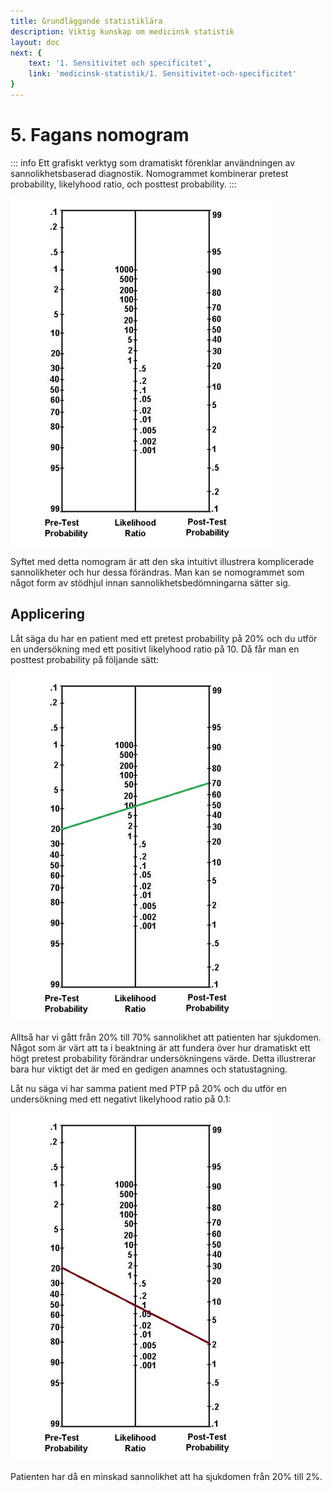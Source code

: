 ```yaml
---
title: Grundläggande statistiklära
description: Viktig kunskap om medicinsk statistik
layout: doc
next: {
    text: '1. Sensitivitet och specificitet',
    link: 'medicinsk-statistik/1. Sensitivitet-och-specificitet'
}
---
```


<style>
gr { color: #30a46c }
re { color: #C70039 }
ye { color: #D6AB1E }
bl { color: #0CDFF2 }
</style>

# 5. Fagans nomogram

::: info Ett grafiskt verktyg som dramatiskt förenklar användningen av sannolikhetsbaserad diagnostik. Nomogrammet kombinerar pretest probability, likelyhood ratio, och posttest probability.
:::

![Fagans nomogram](fagan-nomogram.jpg)

Syftet med detta nomogram är att den ska intuitivt illustrera komplicerade sannolikheter och hur dessa förändras. Man kan se nomogrammet som något form av stödhjul innan sannolikhetsbedömningarna sätter sig.

## Applicering

Låt säga du har en patient med ett pretest probability på 20% och du utför en undersökning med ett positivt likelyhood ratio på 10. Då får man en posttest probability på följande sätt:

![fagan-nomogram-2](fagan-nomogram-2.jpg)

Alltså har vi gått från 20% till 70% sannolikhet att patienten har sjukdomen. Något som är värt att ta i beaktning är att fundera över hur dramatiskt ett högt pretest probability förändrar undersökningens värde. Detta illustrerar bara hur viktigt det är med en gedigen anamnes och statustagning.

Låt nu säga vi har samma patient med PTP på 20% och du utför en undersökning med ett negativt likelyhood ratio på 0.1:

![fagan-nomogram-3](fagan-nomogram-3.jpg)

Patienten har då en minskad sannolikhet att ha sjukdomen från 20% till 2%.